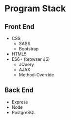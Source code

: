 # Program Stack

## Front End
- CSS
  - SASS
  - Bootstrap
- HTML5
- ES6+ (browser JS)
  - JQuery
  - AJAX
  - Method-Override


## Back End
- Express
- Node
- PostgreSQL

